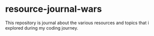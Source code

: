# resource-journal-wars
This repository is journal about the various resources and topics that i explored during my coding journey.
